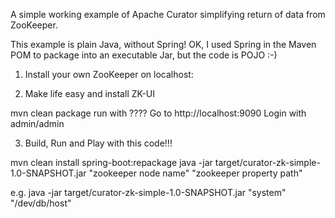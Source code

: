 A simple working example of Apache Curator simplifying return of data from ZooKeeper.

This example is plain Java, without Spring! OK, I used Spring in the Maven POM to package into an executable Jar, but the code is POJO :-)

1. Install your own ZooKeeper on localhost:

2. Make life easy and install ZK-UI

mvn clean package
run with ????
Go to http://localhost:9090
Login with admin/admin

3. Build, Run and Play with this code!!!

mvn clean install spring-boot:repackage
java -jar target/curator-zk-simple-1.0-SNAPSHOT.jar "zookeeper node name" "zookeeper property path"

e.g. java -jar target/curator-zk-simple-1.0-SNAPSHOT.jar "system" "/dev/db/host"